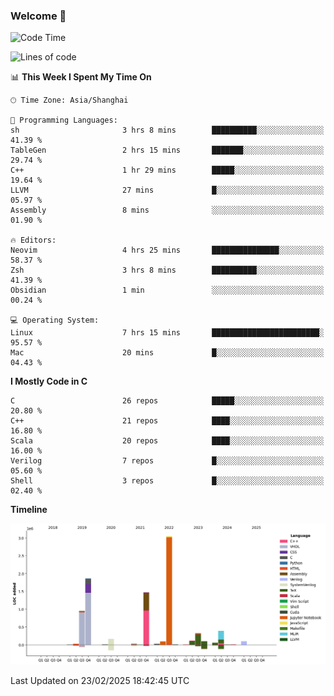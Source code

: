 ### Welcome 👋

<!--START_SECTION:waka-->
![Code Time](http://img.shields.io/badge/Code%20Time-1%2C832%20hrs%207%20mins-blue)

![Lines of code](https://img.shields.io/badge/From%20Hello%20World%20I%27ve%20Written-8.8%20million%20lines%20of%20code-blue)

📊 **This Week I Spent My Time On** 

```text
🕑︎ Time Zone: Asia/Shanghai

💬 Programming Languages: 
sh                       3 hrs 8 mins        ██████████░░░░░░░░░░░░░░░   41.39 % 
TableGen                 2 hrs 15 mins       ███████░░░░░░░░░░░░░░░░░░   29.74 % 
C++                      1 hr 29 mins        █████░░░░░░░░░░░░░░░░░░░░   19.64 % 
LLVM                     27 mins             █░░░░░░░░░░░░░░░░░░░░░░░░   05.97 % 
Assembly                 8 mins              ░░░░░░░░░░░░░░░░░░░░░░░░░   01.90 % 

🔥 Editors: 
Neovim                   4 hrs 25 mins       ███████████████░░░░░░░░░░   58.37 % 
Zsh                      3 hrs 8 mins        ██████████░░░░░░░░░░░░░░░   41.39 % 
Obsidian                 1 min               ░░░░░░░░░░░░░░░░░░░░░░░░░   00.24 % 

💻 Operating System: 
Linux                    7 hrs 15 mins       ████████████████████████░   95.57 % 
Mac                      20 mins             █░░░░░░░░░░░░░░░░░░░░░░░░   04.43 % 
```

**I Mostly Code in C** 

```text
C                        26 repos            █████░░░░░░░░░░░░░░░░░░░░   20.80 % 
C++                      21 repos            ████░░░░░░░░░░░░░░░░░░░░░   16.80 % 
Scala                    20 repos            ████░░░░░░░░░░░░░░░░░░░░░   16.00 % 
Verilog                  7 repos             █░░░░░░░░░░░░░░░░░░░░░░░░   05.60 % 
Shell                    3 repos             █░░░░░░░░░░░░░░░░░░░░░░░░   02.40 % 
```



**Timeline**

![Lines of Code chart](https://raw.githubusercontent.com/Bohan-hu/Bohan-hu/master/assets/bar_graph.png)


 Last Updated on 23/02/2025 18:42:45 UTC
<!--END_SECTION:waka-->



